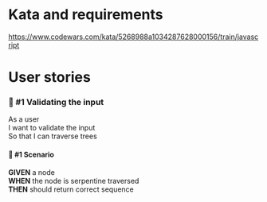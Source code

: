 # Kata and requirements
https://www.codewars.com/kata/5268988a1034287628000156/train/javascript

# User stories

### 📘 #1 Validating the input

As a user  
I want to validate the input  
So that I can traverse trees

#### 📜 #1 Scenario

**GIVEN** a node  
**WHEN** the node is serpentine traversed  
**THEN** should return correct sequence